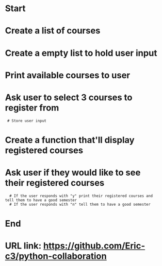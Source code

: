 # Start
# Create a list of courses 
# Create a empty list to hold user input
# Print available courses to user 
# Ask user to select 3 courses to register from
     # Store user input
# Create a function that'll display registered courses 
# Ask user if they would like to see their registered courses
      # If the user responds with "y" print their registered courses and tell them to have a good semester
      # If the user responds with "n" tell them to have a good semester
# End

# URL link: https://github.com/Eric-c3/python-collaboration
